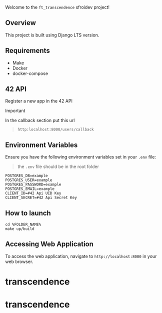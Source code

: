 Welcome to the `ft_transcendence` sfroidev project!

## Overview

This project is built using Django LTS version.

## Requirements
- Make
- Docker
- docker-compose

## 42 API
Register a new app in the 42 API
>[!IMPORTANT]
> In the callback section put this url
>>```http:localhost:8000/users/callback```

## Environment Variables

Ensure you have the following environment variables set in your `.env` file:
> the `.env` file should be in the root folder

```env
POSTGRES_DB=example
POSTGRES_USER=example
POSTGRES_PASSWORD=example
POSTGRES_EMAIL=example
CLIENT_ID=#42 Api UID Key
CLIENT_SECRET=#42 Api Secret Key
```

## How to launch
```
cd %FOLDER_NAME%
make up/build
```


## Accessing Web Application

To access the web application, navigate to `http://localhost:8000` in your web browser.
# transcendence
# transcendence

